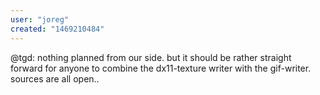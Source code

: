 ```yaml
---
user: "joreg"
created: "1469210484"
---
```


@tgd: nothing planned from our side. but it should be rather straight forward for anyone to combine the dx11-texture writer with the gif-writer. sources are all open..
